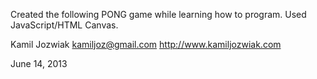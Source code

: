 Created the following PONG game while learning how to program. Used JavaScript/HTML Canvas.

Kamil Jozwiak <kamiljoz@gmail.com>
http://www.kamiljozwiak.com

June 14, 2013
